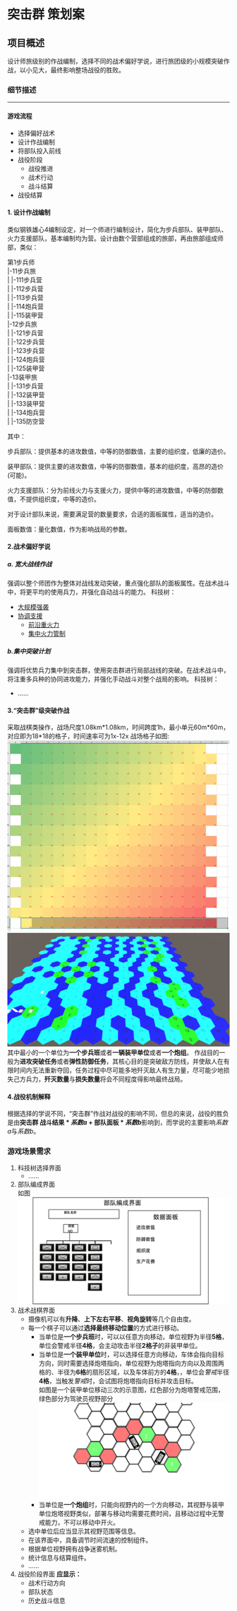 # 突击群 策划案
## 项目概述
设计师旅级别的作战编制，选择不同的战术偏好学说，进行旅团级的小规模突破作战，以小见大，最终影响整场战役的胜败。
### 细节描述
---------
#### 游戏流程
- 选择偏好战术  
- 设计作战编制   
- 将部队投入前线     
- 战役阶段   
    - 战役推进  
    - 战术行动   
    - 战斗结算 
- 战役结算      
#### 1. 设计作战编制

类似钢铁雄心4编制设定，对一个师进行编制设计，简化为步兵部队、装甲部队、火力支援部队，基本编制均为营。设计由数个营部组成的旅部，再由旅部组成师部，类似：

第1步兵师<br>
|-11步兵旅<br>
| |-111步兵营<br>
| |-112步兵营<br>
| |-113步兵营<br>
| |-114炮兵营<br>
| |-115装甲营<br>
|-12步兵旅<br>
| |-121步兵营 <br>
| |-122步兵营 <br>
| |-123步兵营 <br>
| |-124炮兵营 <br>
| |-125装甲营  <br>
|-13装甲旅 <br>
| |-131步兵营 <br>
| |-132装甲营 <br>
| |-133装甲营 <br>
| |-134炮兵营 <br>
| |-135防空营 <br>

其中：

步兵部队：提供基本的进攻数值，中等的防御数值，主要的组织度，低廉的造价。

装甲部队：提供主要的进攻数值，中等的防御数值，基本的组织度，高昂的造价(可能)。

火力支援部队：分为前线火力与支援火力，提供中等的进攻数值，中等的防御数值，不提供组织度，中等的造价。

对于设计部队来说，需要满足营的数量要求，合适的面板属性，适当的造价。

面板数值：量化数值，作为影响战局的参数。
#### 2.战术偏好学说
##### a. 宽大战线作战
强调以整个师团作为整体对战线发动突破，重点强化部队的面板属性。在战术战斗中，将更平均的使用兵力，并强化自动战斗的能力。
科技树：<br>
- [大规模强袭](- "一旦准备起强大的部队发起进攻，敌人只能坐以待毙/n 系数b+10%")
- [协调支援](- "将支援部队与战斗部队紧密结合一起更能提高战斗能力/n 系数a-10%，系数b+10%，战术行动中的炮兵支援将更及时")
    - [前沿重火力](- "进一步将重型火力分布在战线上/n 系数b+15%，战术行动中的炮火支援将更少")
    - [集中火力管制](- "集中的火力管制是全师的火力可以轻易的集中到一点/n 系数a+25%，系数b-5%，战术行动中的炮兵支援将更多")
##### b.集中突破计划
强调将优势兵力集中到突击群，使用突击群进行局部战线的突破。在战术战斗中，将注重多兵种的协同进攻能力，并强化手动战斗对整个战局的影响。
科技树：<br>
- ……


#### 3.“突击群”级突破作战

采取战棋类操作，战场尺度1.08km\*1.08km，时间跨度1h，最小单元60m\*60m，对应即为18\*18的格子，时间速率可为1x-12x 
战场格子如图:![image](markdownpic/p1.png "p1") 
![image](markdownpic/p2.png "p2") 
其中最小的一个单位为**一个步兵班**或者**一辆装甲单位**或者**一个炮组**。 
作战目的一般为**进攻突破任务**或者**弹性防御任务**，其核心目的是突破敌方防线，并使敌人在有限时间内无法重新夺回，任务过程中尽可能多地歼灭敌人有生力量，尽可能少地损失己方兵力，**歼灭数量**与**损失数量**将会不同程度得影响最终战局。

#### 4.战役机制解释
根据选择的学说不同，“突击群”作战对战役的影响不同，但总的来说，战役的胜负是由**突击群 战斗结果 \* *系数a* + 部队面板 \* *系数b***影响到，而学说的主要影响*系数a*与*系数b*。

### 游戏场景需求
1. 科技树选择界面
    - ……
2. 部队编成界面  
    如图 ![image](markdownpic/部队编成界面设计.png "部队编成界面设计")  
3. 战术战棋界面  
    - 摄像机可以有**升降**、**上下左右平移**、**视角旋转**等几个自由度。 
    - 每一个棋子可以通过**选择最终移动位置**的方式进行移动。
        - 当单位是**一个步兵班**时，可以以任意方向移动，单位视野为半径**5格**，单位会警戒半径**4格**，会主动攻击半径**2格子**的非装甲单位。
        - 当单位是**一个装甲单位**时，可以选择任意方向移动，车体会指向目标方向，同时需要选择炮塔指向，单位视野为炮塔指向方向以及周围两格的、半径为**6格**的扇形区域，以及车体前方的**4格**，，单位会*警戒*半径**4格**，当触发*警戒*时，会试图将炮塔指向目标并攻击目标。<br>
        如图是一个装甲单位移动三次的示意图，红色部分为炮塔警戒范围，绿色部分为驾驶员视野部分![image](markdownpic/装甲移动示意图.png "装甲移动示意图")
        - 当单位是**一个炮组**时，只能向视野内的一个方向移动，其视野与装甲单位炮塔视野类似，部署与移动均需要花费时间，且移动过程中无警戒能力，不可以移动中开火。
    - 选中单位后应当显示其视野范围等信息。
    - 在该界面中，具备调节时间流速的控制组件。
    - 根据单位视野拥有战争迷雾机制。
    - 统计信息与结算组件。
    - ……
3. 战役阶段界面
    **应显示：**  
    - 战术行动方向
    - 部队状态
    - 历史战斗信息
